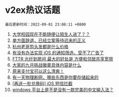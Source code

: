 # v2ex热议话题

`最后更新时间：2022-09-01 23:08:11 +0800`

1. [大学校园现在不能随便让陌生人进了？？](https://www.v2ex.com/t/876910)
1. [单方面辞退，已经立案等待迟来的正义](https://www.v2ex.com/t/876946)
1. [杭州老哥剪头发都是什么价格](https://www.v2ex.com/t/876979)
1. [有没有办法实现 iOS 的通知筛选，受不了广告了](https://www.v2ex.com/t/876883)
1. [FTTR 光纤到房间 最大的好处是 方便和邻居共享宽带](https://www.v2ex.com/t/876955)
1. [大家的九月挑战徽章具体内容是什么](https://www.v2ex.com/t/876875)
1. [原来支付宝可以这么清爽！](https://www.v2ex.com/t/876963)
1. [有一天物理断网，哪些东西是你要存储起来的](https://www.v2ex.com/t/876861)
1. [[再送一批兑换码] iOS 短信拦截](https://www.v2ex.com/t/876876)
1. [windows 平台上是不是没有一款完美的中文输入法？](https://www.v2ex.com/t/877063)

